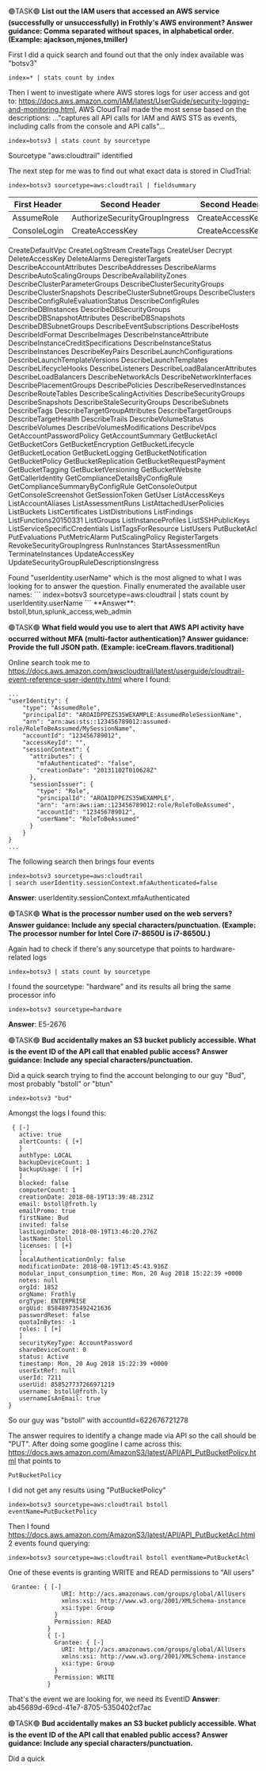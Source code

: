 🟢TASK🟢 **List out the IAM users that accessed an AWS service (successfully or unsuccessfully) in Frothly's AWS environment? Answer guidance: Comma separated without spaces, in alphabetical order. (Example: ajackson,mjones,tmiller)**  

First I did a quick search and found out that the only index available was "botsv3"
```
index=* | stats count by index
```
Then I went to investigate where AWS stores logs for user access and got to: https://docs.aws.amazon.com/IAM/latest/UserGuide/security-logging-and-monitoring.html, AWS CloudTrail made the most sense based on the descriptions: ..."captures all API calls for IAM and AWS STS as events, including calls from the console and API calls"...
```
index=botsv3 | stats count by sourcetype
```
Sourcetype "aws:cloudtrail" identified

The next step for me was to find out what exact data is stored in CludTrial:
```
index=botsv3 sourcetype=aws:cloudtrail | fieldsummary
```

| First Header  | Second Header | Second Header |
| --- | --- | --- |
| AssumeRole  | AuthorizeSecurityGroupIngress  | CreateAccessKey  |
| ConsoleLogin  | CreateAccessKey  | CreateAccessKey  |

CreateDefaultVpc
CreateLogStream
CreateTags
CreateUser
Decrypt
DeleteAccessKey
DeleteAlarms
DeregisterTargets
DescribeAccountAttributes
DescribeAddresses
DescribeAlarms
DescribeAutoScalingGroups
DescribeAvailabilityZones
DescribeClusterParameterGroups
DescribeClusterSecurityGroups
DescribeClusterSnapshots
DescribeClusterSubnetGroups
DescribeClusters
DescribeConfigRuleEvaluationStatus
DescribeConfigRules
DescribeDBInstances
DescribeDBSecurityGroups
DescribeDBSnapshotAttributes
DescribeDBSnapshots
DescribeDBSubnetGroups
DescribeEventSubscriptions
DescribeHosts
DescribeIdFormat
DescribeImages
DescribeInstanceAttribute
DescribeInstanceCreditSpecifications
DescribeInstanceStatus
DescribeInstances
DescribeKeyPairs
DescribeLaunchConfigurations
DescribeLaunchTemplateVersions
DescribeLaunchTemplates
DescribeLifecycleHooks
DescribeListeners
DescribeLoadBalancerAttributes
DescribeLoadBalancers
DescribeNetworkAcls
DescribeNetworkInterfaces
DescribePlacementGroups
DescribePolicies
DescribeReservedInstances
DescribeRouteTables
DescribeScalingActivities
DescribeSecurityGroups
DescribeSnapshots
DescribeStaleSecurityGroups
DescribeSubnets
DescribeTags
DescribeTargetGroupAttributes
DescribeTargetGroups
DescribeTargetHealth
DescribeTrails
DescribeVolumeStatus
DescribeVolumes
DescribeVolumesModifications
DescribeVpcs
GetAccountPasswordPolicy
GetAccountSummary
GetBucketAcl
GetBucketCors
GetBucketEncryption
GetBucketLifecycle
GetBucketLocation
GetBucketLogging
GetBucketNotification
GetBucketPolicy
GetBucketReplication
GetBucketRequestPayment
GetBucketTagging
GetBucketVersioning
GetBucketWebsite
GetCallerIdentity
GetComplianceDetailsByConfigRule
GetComplianceSummaryByConfigRule
GetConsoleOutput
GetConsoleScreenshot
GetSessionToken
GetUser
ListAccessKeys
ListAccountAliases
ListAssessmentRuns
ListAttachedUserPolicies
ListBuckets
ListCertificates
ListDistributions
ListFindings
ListFunctions20150331
ListGroups
ListInstanceProfiles
ListSSHPublicKeys
ListServiceSpecificCredentials
ListTagsForResource
ListUsers
PutBucketAcl
PutEvaluations
PutMetricAlarm
PutScalingPolicy
RegisterTargets
RevokeSecurityGroupIngress
RunInstances
StartAssessmentRun
TerminateInstances
UpdateAccessKey
UpdateSecurityGroupRuleDescriptionsIngress
</details>
Found "userIdentity.userName" which is the most aligned to what I was looking for to answer the question.
Finally enumerated the available user names:
```
index=botsv3 sourcetype=aws:cloudtrail | stats count by userIdentity.userName
```
**Answer**: bstoll,btun,splunk_access,web_admin

🟢TASK🟢 **What field would you use to alert that AWS API activity have occurred without MFA (multi-factor authentication)? Answer guidance: Provide the full JSON path. (Example: iceCream.flavors.traditional)**  

Online search took me to https://docs.aws.amazon.com/awscloudtrail/latest/userguide/cloudtrail-event-reference-user-identity.html where I found:
```
...
"userIdentity": {
    "type": "AssumedRole",
    "principalId": "AROAIDPPEZS35WEXAMPLE:AssumedRoleSessionName",
    "arn": "arn:aws:sts::123456789012:assumed-role/RoleToBeAssumed/MySessionName",
    "accountId": "123456789012",
    "accessKeyId": "",
    "sessionContext": {
      "attributes": {
        "mfaAuthenticated": "false",
        "creationDate": "20131102T010628Z"
      },
      "sessionIssuer": {
        "type": "Role",
        "principalId": "AROAIDPPEZS35WEXAMPLE",
        "arn": "arn:aws:iam::123456789012:role/RoleToBeAssumed",
        "accountId": "123456789012",
        "userName": "RoleToBeAssumed"
      }
    }
}
...
```
The following search then brings four events
```
index=botsv3 sourcetype=aws:cloudtrail 
| search userIdentity.sessionContext.mfaAuthenticated=false
```
**Answer**: userIdentity.sessionContext.mfaAuthenticated

🟢TASK🟢 **What is the processor number used on the web servers? Answer guidance: Include any special characters/punctuation. (Example: The processor number for Intel Core i7-8650U is i7-8650U.)**  

Again had to check if there's any sourcetype that points to hardware-related logs
```
index=botsv3 | stats count by sourcetype
```
I found the sourcetype: "hardware" and its results all bring the same processor info
```
index=botsv3 sourcetype=hardware
```
**Answer**: E5-2676

🟢TASK🟢 **Bud accidentally makes an S3 bucket publicly accessible. What is the event ID of the API call that enabled public access? Answer guidance: Include any special characters/punctuation.**  

Did a quick search trying to find the account belonging to our guy "Bud", most probably "bstoll" or "btun"
```
index=botsv3 "bud"
```
Amongst the logs I found this:
```
 { [-]
   active: true
   alertCounts: { [+]
   }
   authType: LOCAL
   backupDeviceCount: 1
   backupUsage: [ [+]
   ]
   blocked: false
   computerCount: 1
   creationDate: 2018-08-19T13:39:48.231Z
   email: bstoll@froth.ly
   emailPromo: true
   firstName: Bud
   invited: false
   lastLoginDate: 2018-08-19T13:46:20.276Z
   lastName: Stoll
   licenses: [ [+]
   ]
   localAuthenticationOnly: false
   modificationDate: 2018-08-19T13:45:43.916Z
   modular_input_consumption_time: Mon, 20 Aug 2018 15:22:39 +0000
   notes: null
   orgId: 1852
   orgName: Frothly
   orgType: ENTERPRISE
   orgUid: 858489735492421636
   passwordReset: false
   quotaInBytes: -1
   roles: [ [+]
   ]
   securityKeyType: AccountPassword
   shareDeviceCount: 0
   status: Active
   timestamp: Mon, 20 Aug 2018 15:22:39 +0000
   userExtRef: null
   userId: 7211
   userUid: 858527737266971219
   username: bstoll@froth.ly
   usernameIsAnEmail: true
} 
```
So our guy was "bstoll" with accountId=622676721278 

The answer requires to identify a change made via API so the call should be "PUT".
After doing some googline I came across this: https://docs.aws.amazon.com/AmazonS3/latest/API/API_PutBucketPolicy.html that points to
```
PutBucketPolicy
```
I did not get any results using "PutBucketPolicy"
```
index=botsv3 sourcetype=aws:cloudtrail bstoll eventName=PutBucketPolicy
```
Then I found https://docs.aws.amazon.com/AmazonS3/latest/API/API_PutBucketAcl.html 
 2 events found querying:
```
index=botsv3 sourcetype=aws:cloudtrail bstoll eventName=PutBucketAcl
```
One of these events is granting WRITE and READ permissions to "All users"
```
 Grantee: { [-]
               URI: http://acs.amazonaws.com/groups/global/AllUsers
               xmlns:xsi: http://www.w3.org/2001/XMLSchema-instance
               xsi:type: Group
             }
             Permission: READ
           }
           { [-]
             Grantee: { [-]
               URI: http://acs.amazonaws.com/groups/global/AllUsers
               xmlns:xsi: http://www.w3.org/2001/XMLSchema-instance
               xsi:type: Group
             }
             Permission: WRITE
           }
```
That's the event we are looking for, we need its EventID
**Answer**: ab45689d-69cd-41e7-8705-5350402cf7ac

🟢TASK🟢 **Bud accidentally makes an S3 bucket publicly accessible. What is the event ID of the API call that enabled public access? Answer guidance: Include any special characters/punctuation.**  

Did a quick
